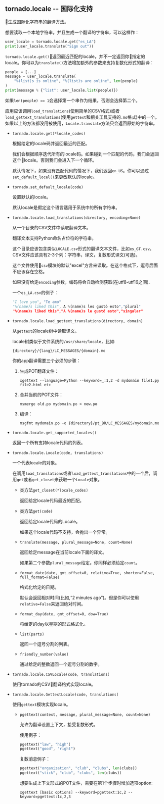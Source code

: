 ## tornado.locale -- 国际化支持

生成国际化字符串的翻译方法。

想要读取一个本地字符串，并且生成一个翻译的字符串，可以这样作：

```python
user_locale = tornado.locale.get("es_LA")
print(user_locale.translate("Sign out"))
```

`tornado.locale.get()`返回最近匹配的locale，并不一定返回你指定的locale。你可以为`translate()`方法增加额外的参数来支持复数化形式的翻译：

```python
people = [...]
message = user_locale.translate(
    "%(list)s is online", "%(list)s are online", len(people)
)
print(message % {"list": user_locale.list(people)})
```

如果`len(people) == 1`会选择第一个串作为结果，否则会选择第二个。

应用应该调用`load_translations`(使用简单的CSV格式)或者`load_gettext_translations`(使用`gettext`和相关工具支持的`.mo`格式)中的一个。如果以上的方法都没用被使用，`Locale.translate`方法只会返回原始的字符串。

- `tornado.locale.get(*locale_codes)`

    根据给定的locale码并返回最近的匹配。

    我们会根据顺序迭代所有的locale码。如果碰到一个匹配的代码，我们会返回这个locale。否则我们会进入下一个循环。

    默认情况下，如果没有匹配代码的情况下，我们返回`en_US`。你可以通过`set_default_locel()`来更改默认的locale。

- `tornado.set_default_locale(code)`

    设置默认的locale。

    默认locale是假定这个语言适用于系统中的所有字符串。

- `tornado.locale.load_translations(directory, encoding=None)`

    从一个目录的CSV文件中读取翻译文本。

    翻译文本支持Python命名占位符的字符串。

    这个目录应该包含类似`LOCALE.csv`形式的翻译文本文件，比如`es_GT.csv`。CSV文件应该具有2-3个列：字符串，译文，复数形式译文(可选)。

    这个文件使用`csv`模块的默认"excel"方言来读取。在这个格式下，逗号后面不应该存在空格。

    如果没有给定`encoding`参数，编码将会自动检测获取(在utf8-utf16之间).

    一个`es_LA.csv`的例子：

    ```python
    "I love you", "Te amo"
    "%(name)s liked this", A %(name)s les gustó esto","plural"
    "%(name)s liked this","A %(name)s le gustó esto","singular"
    ```

- `tornado.locale.load_gettext_translations(directory, domain)`

    从`gettext`的locale树中读取译文。

    locale树类似于文件系统的`/usr/share/locale`，比如:

    `{directory}/{lang}/LC_MESSAGES/{domain}.mo`

    你的app翻译需要三个必须的步骤：

    1. 生成POT翻译文件：

        `xgettext --language=Python --keyword=_:1,2 -d mydomain file1.py file2.html etc`

    2. 合并当前的POT文件：

        `msmerge old.po mydomain.po > new.po`

    3. 编译：

        `msgfmt mydomain.po -o {directory}/pt_BR/LC_MESSAGES/mydomain.mo`

- `tornado.locale.get_supported_locales()`

    返回一个所有支持locale代码的列表。

- `tornado.locale.Locale(code, translations)`

    一个代表locale的对象。

    在调用`load_translations`或者`load_gettext_translations`中的一个后，调用`get`或者`get_closet`来获取一个`Locale`对象。

    - 类方法`get_closet(*locale_codes)`

        返回给定locale代码最近的匹配。

    - 类方法`get(code)`

        返回给定locale代码的Locale。

        如果这个locale代码不支持，会抛出一个异常。

    - `translate(message, plural_message=None, count=None)`

        返回给定message在当前locale下面的译文。

        如果第二个参数`plural_message`给定，你同样必须给定`count`。

    - `format_date(date, gmt_offset=0, relative=True, shorter=False, full_format=False)`

        格式化给定的日期。

        默认会返回相对时间(比如,“2 minutes ago”)。但是你可以使用`relative=False`来返回绝对时间。

    - `format_day(date, gmt_offset=0, dow=True)`

        将给定的day以星期的形式格式化。

    - `list(parts)`

        返回一个逗号分割的列表。

    - `friendly_number(value)`

        通过给定的整数返回一个逗号分割的数字。

- `tornado.locale.CSVLocale(code, translations)`

    使用tornado的CSV翻译格式实现locale。

- `tornado.locale.GettextLocale(code, translations)`

    使用`gettext`模块实现locale。

    - `pgettext(context, message, plural_message=None, count=None)`

        允许为翻译设置上下文，接受复数形式。

        使用例子：

        ```python
        pgettext("law", "high")
        pgettext("good", "right")
        ```

        复数消息例子：

        ```python
        pgettext("organization", "club", "clubs", len(clubs))
        pgettext("stick", "club", "clubs", len(clubs))
        ```

        想要生成上下文形式的POT文件，需要在第1个步骤时增加选项option:

        `xgettext [basic options] --keyword=pgettext:1c,2 --keyword=pgettext:1c,2,3`

    
